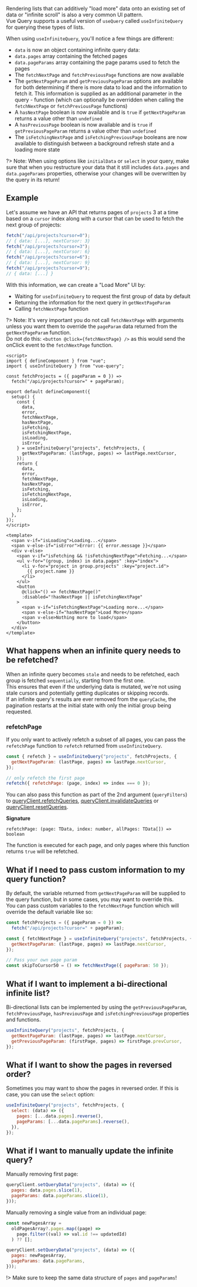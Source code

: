Rendering lists that can additively "load more" data onto an existing set of data or "infinite scroll" is also a very common UI pattern.  
Vue Query supports a useful version of `useQuery` called `useInfiniteQuery` for querying these types of lists.

When using `useInfiniteQuery`, you'll notice a few things are different:

- `data` is now an object containing infinite query data:
- `data.pages` array containing the fetched pages
- `data.pageParams` array containing the page params used to fetch the pages
- The `fetchNextPage` and `fetchPreviousPage` functions are now available
- The `getNextPageParam` and `getPreviousPageParam` options are available for both determining if there is more data to load and the information to fetch it. This information is supplied as an additional parameter in the query - function (which can optionally be overridden when calling the `fetchNextPage` or `fetchPreviousPage` functions)
- A `hasNextPage` boolean is now available and is `true` if `getNextPageParam` returns a value other than `undefined`
- A `hasPreviousPage` boolean is now available and is `true` if `getPreviousPageParam` returns a value other than `undefined`
- The `isFetchingNextPage` and `isFetchingPreviousPage` booleans are now available to distinguish between a background refresh state and a loading more state

?> Note: When using options like `initialData` or `select` in your query, make sure that when you restructure your data that it still includes `data.pages` and `data.pageParams` properties, otherwise your changes will be overwritten by the query in its return!

## Example

Let's assume we have an API that returns pages of `projects` 3 at a time based on a `cursor` index along with a cursor that can be used to fetch the next group of projects:

```js
fetch("/api/projects?cursor=0");
// { data: [...], nextCursor: 3}
fetch("/api/projects?cursor=3");
// { data: [...], nextCursor: 6}
fetch("/api/projects?cursor=6");
// { data: [...], nextCursor: 9}
fetch("/api/projects?cursor=9");
// { data: [...] }
```

With this information, we can create a "Load More" UI by:

- Waiting for `useInfiniteQuery` to request the first group of data by default
- Returning the information for the next query in `getNextPageParam`
- Calling `fetchNextPage` function

?> Note: It's very important you do not call `fetchNextPage` with arguments unless you want them to override the `pageParam` data returned from the `getNextPageParam` function.  
Do not do this: `<button @click={fetchNextPage} />` as this would send the onClick event to the `fetchNextPage` function.

```vue
<script>
import { defineComponent } from "vue";
import { useInfiniteQuery } from "vue-query";

const fetchProjects = ({ pageParam = 0 }) =>
  fetch("/api/projects?cursor=" + pageParam);

export default defineComponent({
  setup() {
    const {
      data,
      error,
      fetchNextPage,
      hasNextPage,
      isFetching,
      isFetchingNextPage,
      isLoading,
      isError,
    } = useInfiniteQuery("projects", fetchProjects, {
      getNextPageParam: (lastPage, pages) => lastPage.nextCursor,
    });
    return {
      data,
      error,
      fetchNextPage,
      hasNextPage,
      isFetching,
      isFetchingNextPage,
      isLoading,
      isError,
    };
  },
});
</script>

<template>
  <span v-if="isLoading">Loading...</span>
  <span v-else-if="isError">Error: {{ error.message }}</span>
  <div v-else>
    <span v-if="isFetching && !isFetchingNextPage">Fetching...</span>
    <ul v-for="(group, index) in data.pages" :key="index">
      <li v-for="project in group.projects" :key="project.id">
        {{ project.name }}
      </li>
    </ul>
    <button
      @click="() => fetchNextPage()"
      :disabled="!hasNextPage || isFetchingNextPage"
    >
      <span v-if="isFetchingNextPage">Loading more...</span>
      <span v-else-if="hasNextPage">Load More</span>
      <span v-else>Nothing more to load</span>
    </button>
  </div>
</template>
```

## What happens when an infinite query needs to be refetched?

When an infinite query becomes `stale` and needs to be refetched, each group is fetched `sequentially`, starting from the first one.  
This ensures that even if the underlying data is mutated, we're not using stale cursors and potentially getting duplicates or skipping records.  
If an infinite query's results are ever removed from the `queryCache`, the pagination restarts at the initial state with only the initial group being requested.

### refetchPage

If you only want to actively refetch a subset of all pages, you can pass the `refetchPage` function to `refetch` returned from `useInfiniteQuery`.

```js
const { refetch } = useInfiniteQuery("projects", fetchProjects, {
  getNextPageParam: (lastPage, pages) => lastPage.nextCursor,
});

// only refetch the first page
refetch({ refetchPage: (page, index) => index === 0 });
```

You can also pass this function as part of the 2nd argument (`queryFilters`) to [queryClient.refetchQueries](https://react-query.tanstack.com/reference/QueryClient#queryclientrefetchqueries), [queryClient.invalidateQueries](https://react-query.tanstack.com/reference/QueryClient#queryclientinvalidatequeries) or [queryClient.resetQueries](https://react-query.tanstack.com/reference/QueryClient#queryclientresetqueries).

**Signature**

`refetchPage: (page: TData, index: number, allPages: TData[]) => boolean`

The function is executed for each page, and only pages where this function returns `true` will be refetched.

## What if I need to pass custom information to my query function?

By default, the variable returned from `getNextPageParam` will be supplied to the query function, but in some cases, you may want to override this.  
You can pass custom variables to the `fetchNextPage` function which will override the default variable like so:

```js
const fetchProjects = ({ pageParam = 0 }) =>
  fetch("/api/projects?cursor=" + pageParam);

const { fetchNextPage } = useInfiniteQuery("projects", fetchProjects, {
  getNextPageParam: (lastPage, pages) => lastPage.nextCursor,
});

// Pass your own page param
const skipToCursor50 = () => fetchNextPage({ pageParam: 50 });
```

## What if I want to implement a bi-directional infinite list?

Bi-directional lists can be implemented by using the `getPreviousPageParam`, `fetchPreviousPage`, `hasPreviousPage` and `isFetchingPreviousPage` properties and functions.

```js
useInfiniteQuery("projects", fetchProjects, {
  getNextPageParam: (lastPage, pages) => lastPage.nextCursor,
  getPreviousPageParam: (firstPage, pages) => firstPage.prevCursor,
});
```

## What if I want to show the pages in reversed order?

Sometimes you may want to show the pages in reversed order. If this is case, you can use the `select` option:

```js
useInfiniteQuery("projects", fetchProjects, {
  select: (data) => ({
    pages: [...data.pages].reverse(),
    pageParams: [...data.pageParams].reverse(),
  }),
});
```

## What if I want to manually update the infinite query?

Manually removing first page:

```js
queryClient.setQueryData("projects", (data) => ({
  pages: data.pages.slice(1),
  pageParams: data.pageParams.slice(1),
}));
```

Manually removing a single value from an individual page:

```js
const newPagesArray =
  oldPagesArray?.pages.map((page) =>
    page.filter((val) => val.id !== updatedId)
  ) ?? [];

queryClient.setQueryData("projects", (data) => ({
  pages: newPagesArray,
  pageParams: data.pageParams,
}));
```

!> Make sure to keep the same data structure of `pages` and `pageParams`!
